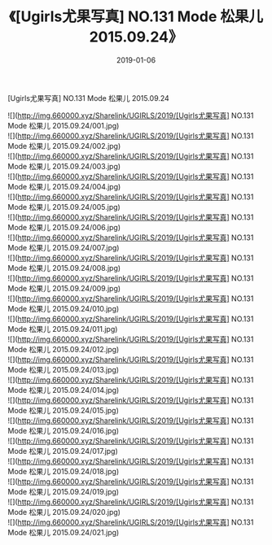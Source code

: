 ﻿---
layout: post
title:  《[Ugirls尤果写真] NO.131 Mode 松果儿 2015.09.24》
date:   2019-01-06
img: http://img.660000.xyz/Sharelink/UGIRLS/2019/[Ugirls尤果写真] NO.131 Mode 松果儿 2015.09.24/000.jpg
categories: [美女, 清纯, 唯美]
---

[Ugirls尤果写真] NO.131 Mode 松果儿 2015.09.24

 ![](http://img.660000.xyz/Sharelink/UGIRLS/2019/[Ugirls尤果写真] NO.131 Mode 松果儿 2015.09.24/001.jpg) <br>![](http://img.660000.xyz/Sharelink/UGIRLS/2019/[Ugirls尤果写真] NO.131 Mode 松果儿 2015.09.24/002.jpg) <br>![](http://img.660000.xyz/Sharelink/UGIRLS/2019/[Ugirls尤果写真] NO.131 Mode 松果儿 2015.09.24/003.jpg) <br>![](http://img.660000.xyz/Sharelink/UGIRLS/2019/[Ugirls尤果写真] NO.131 Mode 松果儿 2015.09.24/004.jpg) <br>![](http://img.660000.xyz/Sharelink/UGIRLS/2019/[Ugirls尤果写真] NO.131 Mode 松果儿 2015.09.24/005.jpg) <br>![](http://img.660000.xyz/Sharelink/UGIRLS/2019/[Ugirls尤果写真] NO.131 Mode 松果儿 2015.09.24/006.jpg) <br>![](http://img.660000.xyz/Sharelink/UGIRLS/2019/[Ugirls尤果写真] NO.131 Mode 松果儿 2015.09.24/007.jpg) <br>![](http://img.660000.xyz/Sharelink/UGIRLS/2019/[Ugirls尤果写真] NO.131 Mode 松果儿 2015.09.24/008.jpg) <br>![](http://img.660000.xyz/Sharelink/UGIRLS/2019/[Ugirls尤果写真] NO.131 Mode 松果儿 2015.09.24/009.jpg) <br>![](http://img.660000.xyz/Sharelink/UGIRLS/2019/[Ugirls尤果写真] NO.131 Mode 松果儿 2015.09.24/010.jpg) <br>![](http://img.660000.xyz/Sharelink/UGIRLS/2019/[Ugirls尤果写真] NO.131 Mode 松果儿 2015.09.24/011.jpg) <br>![](http://img.660000.xyz/Sharelink/UGIRLS/2019/[Ugirls尤果写真] NO.131 Mode 松果儿 2015.09.24/012.jpg) <br>![](http://img.660000.xyz/Sharelink/UGIRLS/2019/[Ugirls尤果写真] NO.131 Mode 松果儿 2015.09.24/013.jpg) <br>![](http://img.660000.xyz/Sharelink/UGIRLS/2019/[Ugirls尤果写真] NO.131 Mode 松果儿 2015.09.24/014.jpg) <br>![](http://img.660000.xyz/Sharelink/UGIRLS/2019/[Ugirls尤果写真] NO.131 Mode 松果儿 2015.09.24/015.jpg) <br>![](http://img.660000.xyz/Sharelink/UGIRLS/2019/[Ugirls尤果写真] NO.131 Mode 松果儿 2015.09.24/016.jpg) <br>![](http://img.660000.xyz/Sharelink/UGIRLS/2019/[Ugirls尤果写真] NO.131 Mode 松果儿 2015.09.24/017.jpg) <br>![](http://img.660000.xyz/Sharelink/UGIRLS/2019/[Ugirls尤果写真] NO.131 Mode 松果儿 2015.09.24/018.jpg) <br>![](http://img.660000.xyz/Sharelink/UGIRLS/2019/[Ugirls尤果写真] NO.131 Mode 松果儿 2015.09.24/019.jpg) <br>![](http://img.660000.xyz/Sharelink/UGIRLS/2019/[Ugirls尤果写真] NO.131 Mode 松果儿 2015.09.24/020.jpg) <br>![](http://img.660000.xyz/Sharelink/UGIRLS/2019/[Ugirls尤果写真] NO.131 Mode 松果儿 2015.09.24/021.jpg) <br>